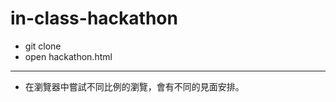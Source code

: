 # in-class-hackathon
- git clone
- open hackathon.html
- ------------------------------------
- 在瀏覽器中嘗試不同比例的瀏覽，會有不同的見面安排。
